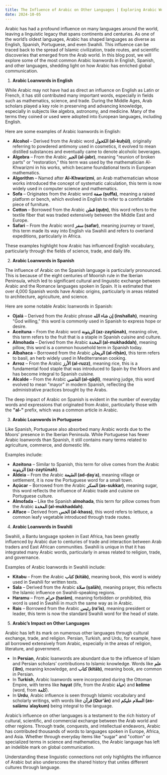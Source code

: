 ```yaml
---
title: The Influence of Arabic on Other Languages | Exploring Arabic Words in English, Spanish, and Beyond
date: 2024-10-05
---
```


Arabic has had a profound influence on many languages around the world, leaving a linguistic legacy that spans continents and centuries. As one of the world’s oldest languages, Arabic has shaped languages as diverse as English, Spanish, Portuguese, and even Swahili. This influence can be traced back to the spread of Islamic civilization, trade routes, and scientific discoveries that emerged from the Arab world. In this blog post, we will explore some of the most common Arabic loanwords in English, Spanish, and other languages, shedding light on how Arabic has enriched global communication.

1.  **Arabic Loanwords in English**

While Arabic may not have had as direct an influence on English as Latin or French, it has still contributed many important words, especially in fields such as mathematics, science, and trade. During the Middle Ages, Arab scholars played a key role in preserving and advancing knowledge, especially in subjects like algebra, astronomy, and medicine. Many of the terms they coined or used were adopted into European languages, including English.

Here are some examples of Arabic loanwords in English:

- **Alcohol** – Derived from the Arabic word **الكحول (al-kuḥūl)**, originally referring to powdered antimony used in cosmetics, it evolved to mean distilled substances and eventually came to denote alcoholic beverages.
- **Algebra** – From the Arabic **الجبر (al-jabr)**, meaning "reunion of broken parts" or "restoration," this term was used by the mathematician Al-Khwarizmi in his works, which became foundational texts in European mathematics.
- **Algorithm** – Named after **Al-Khwarizmi**, an Arab mathematician whose works introduced the concept of systematic calculation, this term is now widely used in computer science and mathematics.
- **Sofa** – Originates from the Arabic word **صفة (ṣuffa)**, meaning a raised platform or bench, which evolved in English to refer to a comfortable piece of furniture.
- **Cotton** – Borrowed from the Arabic **قطن (quṭn)**, this word refers to the textile fiber that was traded extensively between the Middle East and Europe.
- **Safari** – From the Arabic word **سفر (safar)**, meaning journey or travel, this term made its way into English via Swahili and refers to overland expeditions, particularly in Africa.

These examples highlight how Arabic has influenced English vocabulary, particularly through the fields of science, trade, and daily life.

2.  **Arabic Loanwords in Spanish**

The influence of Arabic on the Spanish language is particularly pronounced. This is because of the eight centuries of Moorish rule in the Iberian Peninsula, which led to significant cultural and linguistic exchange between Arabic and the Romance languages spoken in Spain. It is estimated that over 4,000 Spanish words have Arabic origins, particularly in areas related to architecture, agriculture, and science.

Here are some notable Arabic loanwords in Spanish:

- **Ojalá** – Derived from the Arabic phrase **إن شاء الله (inshallah)**, meaning "God willing," this word is commonly used in Spanish to express hope or desire.
- **Aceituna** – From the Arabic word **الزيتونة (az-zaytūnah)**, meaning olive, this term refers to the fruit that is a staple in Spanish cuisine and culture.
- **Almohada** – Derived from the Arabic **المخدة (al-mukhaddah)**, meaning pillow, this word is a common household term in Spanish today.
- **Albahaca** – Borrowed from the Arabic **الريحان (al-riḥān)**, this term refers to basil, an herb widely used in Mediterranean cooking.
- **Arroz** – From the Arabic **الأرز (al-ruzz)**, meaning rice, this is a fundamental food staple that was introduced to Spain by the Moors and has become integral to Spanish cuisine.
- **Alcalde** – From the Arabic **القاضي (al-qāḍī)**, meaning judge, this word evolved to mean "mayor" in modern Spanish, reflecting the administrative practices brought by the Arabs.

The deep impact of Arabic on Spanish is evident in the number of everyday words and expressions that originated from Arabic, particularly those with the **"al-"** prefix, which was a common article in Arabic.

3.  **Arabic Loanwords in Portuguese**

Like Spanish, Portuguese also absorbed many Arabic words due to the Moors’ presence in the Iberian Peninsula. While Portuguese has fewer Arabic loanwords than Spanish, it still contains many terms related to agriculture, commerce, and domestic life.

Examples include:

- **Azeitona** – Similar to Spanish, this term for olive comes from the Arabic **الزيتونة (az-zaytūnah)**.
- **Aldeia** – From the Arabic **الضَيعة (ad-ḍayʿa)**, meaning village or settlement, it is now the Portuguese word for a small town.
- **Açúcar** – Borrowed from the Arabic **السكر (as-sukkar)**, meaning sugar, this word reflects the influence of Arabic trade and cuisine on Portuguese culture.
- **Almofada** – Like the Spanish **almohada**, this term for pillow comes from the Arabic **المخدة (al-mukhaddah)**.
- **Alface** – Derived from **الخس (al-khass)**, this word refers to lettuce, a common leafy vegetable introduced through trade routes.

4.  **Arabic Loanwords in Swahili**

Swahili, a Bantu language spoken in East Africa, has been greatly influenced by Arabic due to centuries of trade and interaction between Arab traders and East African communities. Swahili is unique in that it has integrated many Arabic words, particularly in areas related to religion, trade, and governance.

Examples of Arabic loanwords in Swahili include:

- **Kitabu** – From the Arabic **كتاب (kitāb)**, meaning book, this word is widely used in Swahili for written texts.
- **Sala** – Derived from the Arabic **صلاة (ṣalāh)**, meaning prayer, this reflects the Islamic influence on Swahili-speaking regions.
- **Haramu** – From **حرام (ḥarām)**, meaning forbidden or prohibited, this word is used in Swahili in much the same way as in Arabic.
- **Rais** – Borrowed from the Arabic **رئيس (ra'īs)**, meaning president or leader, this term is now the standard Swahili word for the head of state.

5.  **Arabic’s Impact on Other Languages**

Arabic has left its mark on numerous other languages through cultural exchange, trade, and religion. Persian, Turkish, and Urdu, for example, have all borrowed extensively from Arabic, especially in the areas of religion, literature, and government.

- In **Persian**, Arabic loanwords are abundant due to the influence of Islam and Persian scholars’ contributions to Islamic knowledge. Words like **علم (ʿilm)**, meaning knowledge, and **كتاب (kitāb)**, meaning book, are common in Persian.
- In **Turkish**, Arabic loanwords were incorporated during the Ottoman Empire, with terms like **hayat** (life, from the Arabic **حياة**) and **kelime** (word, from **كلمة**).
- In **Urdu**, Arabic influence is seen through Islamic vocabulary and scholarly writings, with words like **قرآن (Qur'ān)** and **السلام عليكم (as-salāmu ʿalaykum)** being integral to the language.

Arabic’s influence on other languages is a testament to the rich history of cultural, scientific, and commercial exchange between the Arab world and other regions. Through trade, conquests, and intellectual endeavors, Arabic has contributed thousands of words to languages spoken in Europe, Africa, and Asia. Whether through everyday items like "sugar" and "cotton" or specialized terms in science and mathematics, the Arabic language has left an indelible mark on global communication.

Understanding these linguistic connections not only highlights the influence of Arabic but also underscores the shared history that unites different cultures through language.
